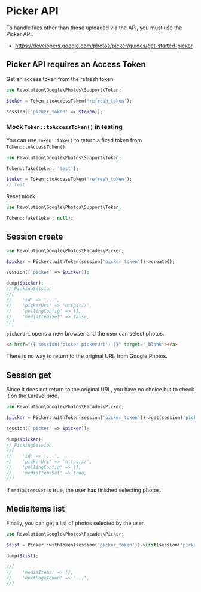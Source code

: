 # Picker API

To handle files other than those uploaded via the API, you must use the Picker API.

- https://developers.google.com/photos/picker/guides/get-started-picker

## Picker API requires an Access Token

Get an access token from the refresh token

```php
use Revolution\Google\Photos\Support\Token;

$token = Token::toAccessToken('refresh_token');

session(['picker_token' => $token]);
```

### Mock `Token::toAccessToken()` in testing

You can use `Token::fake()` to return a fixed token from `Token::toAccessToken()`.

```php
use Revolution\Google\Photos\Support\Token;

Token::fake(token: 'test');

$token = Token::toAccessToken('refresh_token');
// test
```

Reset mock

```php
use Revolution\Google\Photos\Support\Token;

Token::fake(token: null);
```

## Session create

```php
use Revolution\Google\Photos\Facades\Picker;

$picker = Picker::withToken(session('picker_token'))->create();

session(['picker' => $picker]);

dump($picker);
// PickingSession
//[
//    'id' => '...',
//    'pickerUri' => 'https://',
//    'pollingConfig' => [],
//    'mediaItemsSet' => false,
//]
```

`pickerUri` opens a new browser and the user can select photos.

```html
<a href="{{ session('picker.pickerUri') }}" target="_blank"></a>
```

There is no way to return to the original URL from Google Photos.

## Session get
Since it does not return to the original URL, you have no choice but to check it on the Laravel side.

```php
use Revolution\Google\Photos\Facades\Picker;

$picker = Picker::withToken(session('picker_token'))->get(session('picker.id'));

session(['picker' => $picker]);

dump($picker);
// PickingSession
//[
//    'id' => '...',
//    'pickerUri' => 'https://',
//    'pollingConfig' => [],
//    'mediaItemsSet' => true,
//]
```

If `mediaItemsSet` is true, the user has finished selecting photos.

## MediaItems list

Finally, you can get a list of photos selected by the user.

```php
use Revolution\Google\Photos\Facades\Picker;

$list = Picker::withToken(session('picker_token'))->list(session('picker.id'));

dump($list);

//[
//    'mediaItems' => [],
//    'nextPageToken' => '...',
//]
```
